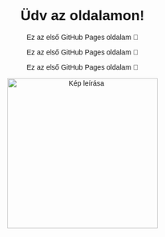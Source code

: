 <!DOCTYPE html>
<html lang="hu">
<head>
    <meta charset="UTF-8">
    <title>Az én weboldalam</title>
</head>
<body style="font-family: sans-serif; text-align: center;">
    <h1>Üdv az oldalamon!</h1>
    <p1>Ez az első GitHub Pages oldalam 🎉</p1>
    <p>Ez az első GitHub Pages oldalam 🎉</p>
     <p>Ez az első GitHub Pages oldalam 🎉</p>

<img src="" alt="Kép leírása" width="300">

  
</body>
</body>
</html>
